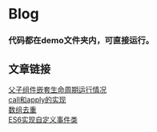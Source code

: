 # Blog

### 代码都在demo文件夹内，可直接运行。


## 文章链接

[父子组件嵌套生命周期运行情况](./article/lifeCycle.md)<br>
[call和apply的实现](./article/call.md)<br>
[数组去重](./article/arrayUnique.md)<br>
[ES6实现自定义事件类](./article/eventEmitter.md)<br>
